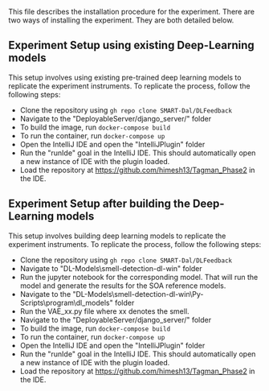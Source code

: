 This file describes the installation procedure for the experiment. There are two ways of installing the experiment. They are both detailed below. 

## Experiment Setup using existing Deep-Learning models

This setup involves using existing pre-trained deep learning models to replicate the experiment instruments. To replicate the process, follow the following steps: 

- Clone the repository using
  `gh repo clone SMART-Dal/DLFeedback`
- Navigate to the "DeployableServer/django_server/" folder
- To build the image, run `docker-compose build`
- To run the container, run `docker-compose up`
- Open the IntelliJ IDE and open the "IntelliJPlugin" folder
- Run the "runIde" goal in the IntelliJ IDE. This should automatically open a new instance of IDE with the plugin loaded.
- Load the repository at  https://github.com/himesh13/Tagman_Phase2 in the IDE.

## Experiment Setup after building the Deep-Learning models 

This setup involves building deep learning models to replicate the experiment instruments. To replicate the process, follow the following steps: 

- Clone the repository using
`gh repo clone SMART-Dal/DLFeedback`
- Navigate to "DL-Models\smell-detection-dl-win\" folder
- Run the jupyter notebook  for the corresponding model. That will run the model and generate the results for the SOA reference models. 
- Navigate to the "DL-Models\smell-detection-dl-win\Py-Scripts\program\dl_models\" folder
- Run the VAE_xx.py file where xx denotes the smell.
- Navigate to the "DeployableServer/django_server/" folder
- To build the image, run `docker-compose build`
- To run the container, run `docker-compose up`
- Open the IntelliJ IDE and open the "IntelliJPlugin" folder
- Run the "runIde" goal in the IntelliJ IDE. This should automatically open a new instance of IDE with the plugin loaded.
- Load the repository at  https://github.com/himesh13/Tagman_Phase2 in the IDE.

   
